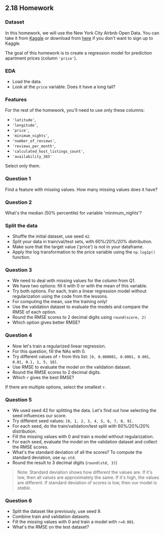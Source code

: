 ## 2.18 Homework

### Dataset

In this homework, we will use the New York City Airbnb Open Data. You can take it from
[Kaggle](https://www.kaggle.com/dgomonov/new-york-city-airbnb-open-data?select=AB_NYC_2019.csv)
or download from [here](https://raw.githubusercontent.com/alexeygrigorev/datasets/master/AB_NYC_2019.csv)
if you don't want to sign up to Kaggle.

The goal of this homework is to create a regression model for prediction apartment prices (column `'price'`).

### EDA

- Load the data.
- Look at the `price` variable. Does it have a long tail?

### Features

For the rest of the homework, you'll need to use only these columns:

- `'latitude'`,
- `'longitude'`,
- `'price'`,
- `'minimum_nights'`,
- `'number_of_reviews'`,
- `'reviews_per_month'`,
- `'calculated_host_listings_count'`,
- `'availability_365'`

Select only them.

### Question 1

Find a feature with missing values. How many missing values does it have?

### Question 2

What's the median (50% percentile) for variable 'minimum_nights'?

### Split the data

- Shuffle the initial dataset, use seed `42`.
- Split your data in train/val/test sets, with 60%/20%/20% distribution.
- Make sure that the target value ('price') is not in your dataframe.
- Apply the log transformation to the price variable using the `np.log1p()` function.

### Question 3

- We need to deal with missing values for the column from Q1.
- We have two options: fill it with 0 or with the mean of this variable.
- Try both options. For each, train a linear regression model without regularization using the code from the lessons.
- For computing the mean, use the training only!
- Use the validation dataset to evaluate the models and compare the RMSE of each option.
- Round the RMSE scores to 2 decimal digits using `round(score, 2)`
- Which option gives better RMSE?

### Question 4

- Now let's train a regularized linear regression.
- For this question, fill the NAs with 0.
- Try different values of `r` from this list: `[0, 0.000001, 0.0001, 0.001, 0.01, 0.1, 1, 5, 10]`.
- Use RMSE to evaluate the model on the validation dataset.
- Round the RMSE scores to 2 decimal digits.
- Which `r` gives the best RMSE?

If there are multiple options, select the smallest `r`.

### Question 5

- We used seed 42 for splitting the data. Let's find out how selecting the seed influences our score.
- Try different seed values: `[0, 1, 2, 3, 4, 5, 6, 7, 8, 9]`.
- For each seed, do the train/validation/test split with 60%/20%/20% distribution.
- Fill the missing values with 0 and train a model without regularization.
- For each seed, evaluate the model on the validation dataset and collect the RMSE scores.
- What's the standard deviation of all the scores? To compute the standard deviation, use `np.std`.
- Round the result to 3 decimal digits (`round(std, 3)`)

> Note: Standard deviation shows how different the values are.
> If it's low, then all values are approximately the same.
> If it's high, the values are different.
> If standard deviation of scores is low, then our model is _stable_.

### Question 6

- Split the dataset like previously, use seed 9.
- Combine train and validation datasets.
- Fill the missing values with 0 and train a model with `r=0.001`.
- What's the RMSE on the test dataset?
